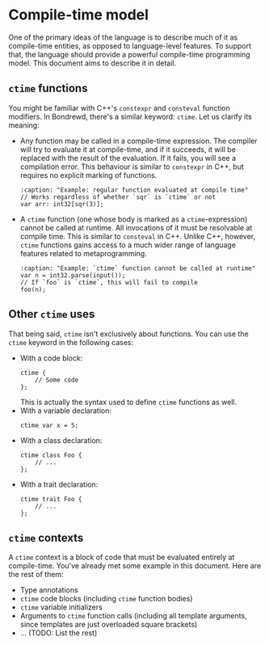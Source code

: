 Compile-time model
==================

One of the primary ideas of the language is to describe much of it as
compile-time entities, as opposed to language-level features. To support that,
the language should provide a powerful compile-time programming model. This
document aims to describe it in detail.

## `ctime` functions

You might be familiar with C++'s `constexpr` and `consteval` function modifiers.
In Bondrewd, there's a similar keyword: `ctime`. Let us clarify its meaning:
 - Any function may be called in a compile-time expression. The compiler will
    try to evaluate it at compile-time, and if it succeeds, it will be replaced
    with the result of the evaluation. If it fails, you will see a compilation
    error. This behaviour is similar to `constexpr` in C++, but requires no
    explicit marking of functions.
    ```{code-block} bondrewd
    :caption: "Example: regular function evaluated at compile time"
    // Works regardless of whether `sqr` is `ctime` or not
    var arr: int32[sqr(3)];
    ```
    <!-- TODO: bondrewd syntax highlighting -->
 - A `ctime` function (one whose body is marked as a `ctime`-expression)
    cannot be called at runtime. All invocations of it must be resolvable at
    compile time. This is similar to `consteval` in C++. Unlike C++, however,
    `ctime` functions gains access to a much wider range of language features
    related to metaprogramming.
    ```{code-block} bondrewd
    :caption: "Example: `ctime` function cannot be called at runtime"
    var n = int32.parse(input());
    // If `foo` is `ctime`, this will fail to compile
    foo(n);
    ```

## Other `ctime` uses
That being said, `ctime` isn't exclusively about functions. You can use the
`ctime` keyword in the following cases:
 - With a code block:
    ```{code-block} bondrewd
    ctime {
        // Some code
    };
    ```
    This is actually the syntax used to define `ctime` functions as well.
 - With a variable declaration:
    ```{code-block} bondrewd
    ctime var x = 5;
    ```
 - With a class declaration:
    ```{code-block} bondrewd
    ctime class Foo {
        // ...
    };
    ```
 - With a trait declaration:
    ```{code-block} bondrewd
    ctime trait Foo {
        // ...
    };
    ```

## `ctime` contexts
A `ctime` context is a block of code that must be evaluated entirely at
compile-time. You've already met some example in this document. Here are the
rest of them:
 - Type annotations
 - `ctime` code blocks (including `ctime` function bodies)
 - `ctime` variable initializers
 - Arguments to `ctime` function calls (including all template arguments, since
    templates are just overloaded square brackets)
 - ... (TODO: List the rest)
